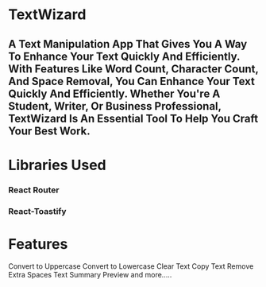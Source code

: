 # TextWizard
## A Text Manipulation App That Gives You A Way To Enhance Your Text Quickly And Efficiently. With Features Like Word Count, Character Count, And Space Removal, You Can Enhance Your Text Quickly And Efficiently. Whether You're A Student, Writer, Or Business Professional, TextWizard Is An Essential Tool To Help You Craft Your Best Work.
# Libraries Used

### React Router
### React-Toastify

# Features
Convert to Uppercase
Convert to Lowercase
Clear Text
Copy Text
Remove Extra Spaces
Text Summary
Preview
and more.....
